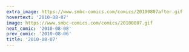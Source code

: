 ```yaml
---
extra_image: https://www.smbc-comics.com/comics/20100807after.gif
hovertext: '2010-08-07'
image: https://www.smbc-comics.com/comics/20100807.gif
next_comic: '2010-08-08'
prev_comic: '2010-08-06'
title: '2010-08-07'
---
```


